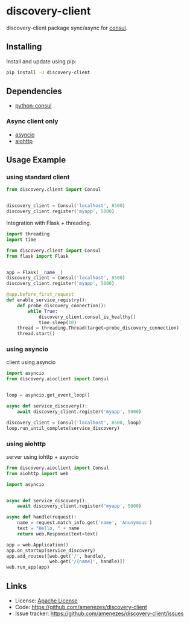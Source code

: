 # discovery-client

discovery-client package sync/async for [consul](https://consul.io).

## Installing

Install and update using pip:

````bash
pip install -U discovery-client
````

## Dependencies

- [python-consul](https://python-consul.readthedocs.io/en/latest)

### Async client only 
  - [asyncio](https://docs.python.org/3.6/library/asyncio.html)
  - [aiohttp](https://aiohttp.readthedocs.io/en/stable)

## Usage Example

### using standard client

````python
from discovery.client import Consul


discovery_client = Consul('localhost', 8500)
discovery_client.register('myapp', 5000)
````

Integration with Flask + threading.

````python
import threading
import time

from discovery.client import Consul
from flask import Flask


app = Flask(__name__)
discovery_client = Consul('localhost', 8500)
discovery_client.register('myapp', 5000)

@app.before_first_request
def enable_service_registry():
    def probe_discovery_connection():
        while True:
            discovery_client.consul_is_healthy()
            time.sleep(10)
    thread = threading.Thread(target=probe_discovery_connection)
    thread.start()
````

### using asyncio

client using asyncio

````python
import asyncio
from discovery.aioclient import Consul


loop = asyncio.get_event_loop()

async def service_discovery():
    await discovery_client.register('myapp', 5000)

discovery_client = Consul('localhost', 8500, loop)
loop.run_until_complete(service_discovery)
````

### using aiohttp

server using iohttp + asyncio

````python
from discovery.aioclient import Consul
from aiohttp import web

import asyncio


async def service_discovery():
    await discovery_client.register('myapp', 5000)

async def handle(request):
    name = request.match_info.get('name', 'Anonymous')
    text = "Hello, " + name
    return web.Response(text=text)

app = web.Application()
app.on_startup(service_discovery)
app.add_routes([web.get('/', handle),
                web.get('/{name}', handle)])
web.run_app(app)
````

## Links

- License: [Apache License](https://choosealicense.com/licenses/apache-2.0/)
- Code: https://github.com/amenezes/discovery-client
- Issue tracker: https://github.com/amenezes/discovery-client/issues
